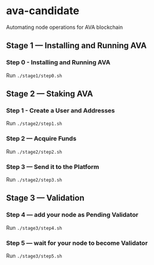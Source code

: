 # ava-candidate
Automating node operations for AVA blockchain

## Stage 1 — Installing and Running AVA

### Step 0 - Installing and Running AVA
Run `./stage1/step0.sh`

## Stage 2 — Staking AVA

### Step 1 - Create a User and Addresses
Run `./stage2/step1.sh`

### Step 2 — Acquire Funds
Run `./stage2/step2.sh`

### Step 3 — Send it to the Platform
Run `./stage2/step3.sh`

## Stage 3 — Validation

### Step 4 — add your node as Pending Validator
Run `./stage3/step4.sh`

### Step 5 — wait for your node to become Validator
Run `./stage3/step5.sh`
